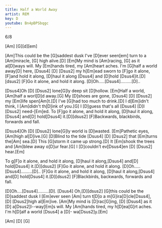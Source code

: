 ```yaml
---
title: Half a World Away
artist: REM
key: D
youtube: Bn4pBPSbqgc
---
```


6/8

[Am] [G][d][em]

[Am]This could be the [G]saddest dusk I've [D]ever seen[em]
turn to a [Am]miracle, [G] high alive.[D]
[Em]My mind is [Am]racing, [G] as it al[D]ways will.
My [Em]hands tired, my [Am]heart aches.
I'm [G]half a world away[D] here, [Dsus4] [D] [Dsus2] my h[Em]ead sworn to [F]go it alone,
[F]and hold it along, [D]haul it along [Dsus4] and [D]hold [Dsus4]it.[D][dsus2]
[F]Go it alone, and hold it along. [D]Oh.....[Dsus4].........[D]..

[Dsus4]Oh [D] [Dsus2] lone[G]ly deep sit [D]hollow.
[Em]Half a world, [Am]half a worl[D]d away.[G]
My [D]shoes are gone, [Dsus4] [D] [Dsus2] my [Em]life spen[Am]t.[D]
I've [G]had too much to drink.[D]
I d[Em]idn't think, I [Am]didn't th[D]ink of you.[G]
I [D]guess that's all [Dsus4] [D]I [Dsus2] need-[Em]ed.
To [F]go it alone, and hold it along, [D]haul it along,[Dsus4] and[D] hold[Dsus4] it.[D][dsus2]
[F]Backwards, blackbirds, forwards and fall.

[Dsus4]Oh [D] [Dsus2] lone[G]ly world is [D]wasted.
[Em]Pathetic eyes, [Am]high al[D]ive.[G]
[D]Blind to the tide [Dsus4] [D] [Dsus2] that [Em]turns the[Am] sea.[D]
This [G]storm it came up strong.[D]
It [Em]shook the trees and [Am]blew away o[D]ur fear.[G]
I [D]couldn't ev[Dsus4]en [D] [Dsus2] hear.[Em]

To g[F]o it alone, and hold it along, [D]haul it along,[Dsus4] and[D] hold[Dsus4] it.[D][dsus2]
[F]Go it alone, and hold it along. [D]Oh.....[Dsus4].........[D]..
[F]Go it alone, and hold it along, [D]haul it along,[Dsus4] and[D] hold[Dsus4] it.[D][dsus2]
[F]Blackbirds, backwards, forwards and fall.

[D]Oh....[Dsus4].........[D]. [Dsus4] Oh,[D][dsus2]
[G]this could be the [D]saddest dusk
I [Em]ever seen [Am] turn t[D]o a m[G]ira[D]cle[Dsus4], [D] [Dsus2]high al[Em]ive.
[Am]My mind is [D]rac[G]ing, [D] [Dsus4] as it [D] a[Dsus2]l--way[Em]s will.
My [Am]hands tired, my h[D]ea[G]rt aches.
I'm h[D]alf a world [Dsus4] a [D]- wa[Dsus2]y.[Em]

[Am] [D] [G]
